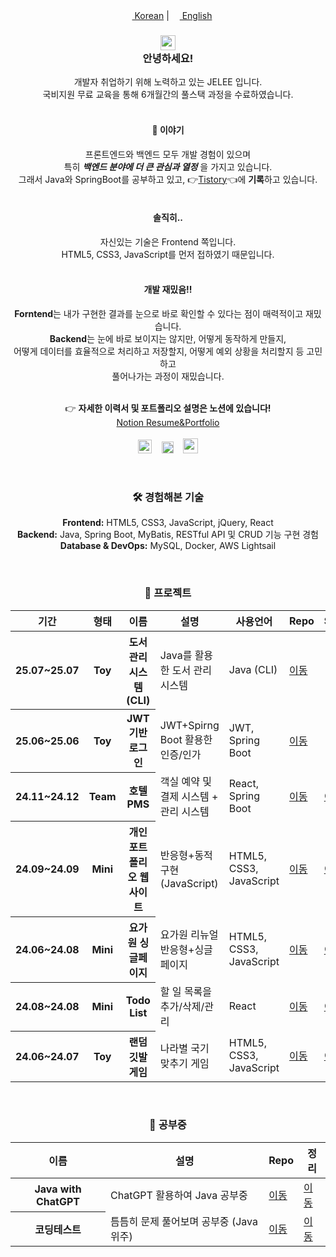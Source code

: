 <div align="center">
  <a href="README.md"><img src="https://raw.githubusercontent.com/stevenrskelton/flag-icon/master/png/75/country-4x3/kr.png" height="13"> Korean</a>  |
  <a href="README_en.md"><img src="https://raw.githubusercontent.com/stevenrskelton/flag-icon/master/png/75/country-4x3/us.png" height="13"> English</a>
  <br>
  <h3>
    <img width="24px" src="https://github.com/TheDudeThatCode/TheDudeThatCode/blob/master/Assets/Hi.gif?raw=true"/><br>
    안녕하세요!
  </h3>
  <p>
    개발자 취업하기 위해 노력하고 있는 JELEE 입니다.<br>
    국비지원 무료 교육을 통해 6개월간의 풀스택 과정을 수료하였습니다. <br><br>
  </p>
  <h4>👀 이야기</h4>
  <p>
    프론트엔드와 백엔드 모두 개발 경험이 있으며<br>
    특히 <b><i>백엔드 분야에 더 큰 관심과 열정</i></b> 을 가지고 있습니다.<br>
    그래서 Java와 SpringBoot를 공부하고 있고, 👉<a href="https://dev-jelee.tistory.com/">Tistory</a>👈에 <b>기록</b>하고 있습니다.</b><br><br>
  </p>
  <h4>솔직히..</h4>
  <p>
    자신있는 기술은 Frontend 쪽입니다.<br>
    HTML5, CSS3, JavaScript를 먼저 접하였기 때문입니다.<br><br>
  </p>
  <h4>개발 재밌음!!</h4>
  <p>
    <b>Forntend</b>는 내가 구현한 결과를 눈으로 바로 확인할 수 있다는 점이 매력적이고 재밌습니다.<br>
    <b>Backend</b>는 눈에 바로 보이지는 않지만, 어떻게 동작하게 만들지, <br>어떻게 데이터를 효율적으로 처리하고 저장할지, 어떻게 예외 상황을 처리할지 등 고민하고 <br>풀어나가는 과정이 재밌습니다.<br><br>
  </p>
 
  <p>
    👉 <b>자세한 이력서 및 포트폴리오 설명은 노션에 있습니다!</b><br>
    <a href="https://dev-jelee.notion.site/dev-jelee-5686cfa35c1b4c859a27de25d5fad5dd?pvs=4">Notion Resume&Portfolio</a>
    <br><br>
    <a href="mailto:waftyann@gmail.com"><img height="22" width="22" src="https://cdn.simpleicons.org/gmail" /></a>&nbsp&nbsp&nbsp
    <a href="https://dev-jelee.tistory.com/"><img height="19" width="19" src="https://cdn.simpleicons.org/tistory/orangered" /></a>&nbsp&nbsp&nbsp
    <a href="https://discordapp.com/users/1334168876505763872"><img height="24" width="24" src="https://cdn.simpleicons.org/discord" /></a>
  </p>

  <br>
  
  <h3>🛠️ 경험해본 기술</h3>
  <p>
    <b>Frontend:</b> HTML5, CSS3, JavaScript, jQuery, React<br>
    <b>Backend:</b> Java, Spring Boot, MyBatis, RESTful API 및 CRUD 기능 구현 경험<br>
    <b>Database & DevOps:</b> MySQL, Docker, AWS Lightsail
  </p>

  <br>
  
  <h3>🌳 프로젝트</h3>
  <table>
    <thead>
      <th>기간</th>
      <th>형태</th>
      <th>이름</th>
      <th>설명</th>
      <th>사용언어</th>
      <th>Repo</th>
      <th>Site</th>
    </thead>
    <tbody>
      <tr>
        <th>25.07~25.07</th>
        <th>Toy</th>
        <th>도서 관리 시스템 (CLI)</th>
        <td>Java를 활용한 도서 관리 시스템</td>
        <td>Java (CLI)</td>
        <td><a href="https://github.com/eziquexx/study-java/tree/main/mini-projects/library-book-manager">이동</a></td>
        <td>-</td>
      </tr>
      <tr>
        <th>25.06~25.06</th>
        <th>Toy</th>
        <th>JWT기반 로그인</th>
        <td>JWT+Spirng Boot 활용한 인증/인가</td>
        <td>JWT, Spring Boot</td>
        <td><a href="https://github.com/eziquexx/toy-auth-jwt-jpa">이동</a></td>
        <td>-</td>
      </tr>
      <tr>
        <th>24.11~24.12</th>
        <th>Team</th>
        <th>호텔PMS</th>
        <td>객실 예약 및 결제 시스템 + 관리 시스템</td>
        <td>React, Spring Boot</td>
        <td><a href="https://github.com/eziquexx/team-hotel-reservation-backend">이동</a></td>
        <td><a href="http://52.78.8.37/">이동</a></td>
      </tr>
      <tr>
        <th>24.09~24.09</th>
        <th>Mini</th>
        <th>개인 포트폴리오 웹사이트</th>
        <td>반응형+동적 구현(JavaScript)</td>
        <td>HTML5, CSS3, JavaScript</td>
        <td><a href="https://github.com/eziquexx/mini-personal-website">이동</a></td>
        <td><a href="https://eziquexx.github.io/mini-personal-website/">이동</a></td>
      </tr>
      <tr>
        <th>24.06~24.08</th>
        <th>Mini</th>
        <th>요가원 싱글페이지</th>
        <td>요가원 리뉴얼 반응형+싱글페이지</td>
        <td>HTML5, CSS3, JavaScript</td>
        <td><a href="https://github.com/eziquexx/mini-yoga-website">이동</a></td>
        <td><a href="https://eziquexx.github.io/mini-yoga-website/">이동</a></td>
      </tr>
      <tr>
        <th>24.08~24.08</th>
        <th>Mini</th>
        <th>Todo List</th>
        <td>할 일 목록을 추가/삭제/관리</td>
        <td>React</td>
        <td><a href="https://github.com/eziquexx/mini-react-todo-list">이동</a></td>
        <td><a href="https://eziquexx.github.io/mini-react-todo-list/">이동</a></td>
      </tr>
      <tr>
        <th>24.06~24.07</th>
        <th>Toy</th>
        <th>랜덤 깃발 게임</th>
        <td>나라별 국기 맞추기 게임</td>
        <td>HTML5, CSS3, JavaScript</td>
        <td><a href="https://github.com/eziquexx/mini-random-flag-quiz">이동</a></td>
        <td><a href="https://eziquexx.github.io/mini-random-flag-quiz/">이동</a></td>
      </tr>
    </tbody>
  </table>

  <br>
  
  <h3>📝 공부중</h3>
  <table>
    <thead>
      <th>이름</th>
      <th>설명</th>
      <th>Repo</th>
      <th>정리</th>
    </thead>
    <tbody>
      <tr>
        <th>Java with ChatGPT</th>
        <td>ChatGPT 활용하여 Java 공부중</td>
        <td><a href="https://github.com/eziquexx/study-java">이동</a></td>
        <td><a href="https://dev-jelee.tistory.com/category/%EA%B0%9C%EB%B0%9C%20%EA%B3%B5%EB%B6%80/Java%20%7C%20SpringBoot">이동</a></td>
      </tr>
      <tr>
        <th>코딩테스트</th>
        <td>틈틈히 문제 풀어보며 공부중 (Java위주)</td>
        <td><a href="https://github.com/eziquexx/study-coding-tests">이동</a></td>
        <td><a href="https://dev-jelee.tistory.com/category/%EC%BD%94%EB%94%A9%20%ED%85%8C%EC%8A%A4%ED%8A%B8">이동</a></td>
      </tr>
    </tbody>
  </table>
</div>





<!--
**eziquexx/eziquexx** is a ✨ _special_ ✨ repository because its `README.md` (this file) appears on your GitHub profile.

Here are some ideas to get you started:

- 🔭 I’m currently working on ...
- 🌱 I’m currently learning ...
- 👯 I’m looking to collaborate on ...
- 🤔 I’m looking for help with ...
- 💬 Ask me about ...
- 📫 How to reach me: ...
- 😄 Pronouns: ...
- ⚡ Fun fact: ...
-->
